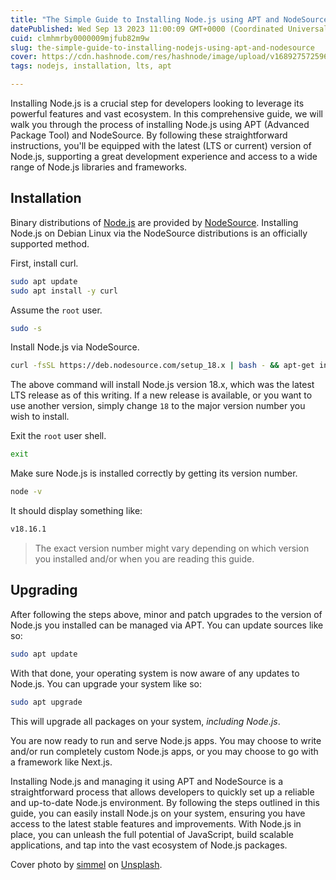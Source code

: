 ```yaml
---
title: "The Simple Guide to Installing Node.js using APT and NodeSource"
datePublished: Wed Sep 13 2023 11:00:09 GMT+0000 (Coordinated Universal Time)
cuid: clmhmrby0000009mjfub82m9w
slug: the-simple-guide-to-installing-nodejs-using-apt-and-nodesource
cover: https://cdn.hashnode.com/res/hashnode/image/upload/v1689275725963/f6fd7ed9-c028-4426-b343-ca5a4ec6c246.png
tags: nodejs, installation, lts, apt

---
```


Installing Node.js is a crucial step for developers looking to leverage its powerful features and vast ecosystem. In this comprehensive guide, we will walk you through the process of installing Node.js using APT (Advanced Package Tool) and NodeSource. By following these straightforward instructions, you'll be equipped with the latest (LTS or current) version of Node.js, supporting a great development experience and access to a wide range of Node.js libraries and frameworks.

## **Installation**

Binary distributions of [Node.js](https://nodejs.org/en) are provided by [NodeSource](https://nodesource.com/). Installing Node.js on Debian Linux via the NodeSource distributions is an officially supported method.

First, install curl.

```bash
sudo apt update
sudo apt install -y curl
```

Assume the `root` user.

```bash
sudo -s
```

Install Node.js via NodeSource.

```bash
curl -fsSL https://deb.nodesource.com/setup_18.x | bash - && apt-get install -y nodejs
```

The above command will install Node.js version 18.x, which was the latest LTS release as of this writing. If a new release is available, or you want to use another version, simply change `18` to the major version number you wish to install.

Exit the `root` user shell.

```bash
exit
```

Make sure Node.js is installed correctly by getting its version number.

```bash
node -v
```

It should display something like:

```bash
v18.16.1
```

> The exact version number might vary depending on which version you installed and/or when you are reading this guide.

## Upgrading

After following the steps above, minor and patch upgrades to the version of Node.js you installed can be managed via APT. You can update sources like so:

```bash
sudo apt update
```

With that done, your operating system is now aware of any updates to Node.js. You can upgrade your system like so:

```bash
sudo apt upgrade
```

This will upgrade all packages on your system, *including Node.js*.

You are now ready to run and serve Node.js apps. You may choose to write and/or run completely custom Node.js apps, or you may choose to go with a framework like Next.js.

Installing Node.js and managing it using APT and NodeSource is a straightforward process that allows developers to quickly set up a reliable and up-to-date Node.js environment. By following the steps outlined in this guide, you can easily install Node.js on your system, ensuring you have access to the latest stable features and improvements. With Node.js in place, you can unleash the full potential of JavaScript, build scalable applications, and tap into the vast ecosystem of Node.js packages.

Cover photo by [simmel](https://unsplash.com/@simmelx?utm_source=unsplash&utm_medium=referral&utm_content=creditCopyText) on [Unsplash](https://unsplash.com/photos/a-lone-tree-in-the-middle-of-a-desert-1vBXUCb-bXQ?utm_source=unsplash&utm_medium=referral&utm_content=creditCopyText).